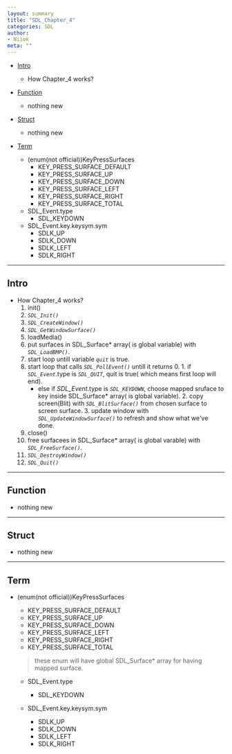 ```yaml
---
layout: summary
title: "SDL_Chapter_4"
categories: SDL
author:
- Niiok
meta: ""
---
```


- [Intro](#intro)
  - How Chapter_4 works?

- [Function](#function)
  - nothing new

- [Struct](#struct)
  - nothing new

- [Term](#term)
  - (enum(not official))KeyPressSurfaces
    - KEY_PRESS_SURFACE_DEFAULT
    - KEY_PRESS_SURFACE_UP
    - KEY_PRESS_SURFACE_DOWN
    - KEY_PRESS_SURFACE_LEFT
    - KEY_PRESS_SURFACE_RIGHT
    - KEY_PRESS_SURFACE_TOTAL 
  - SDL_Event.type
    - SDL_KEYDOWN
  - SDL_Event.key.keysym.sym
    - SDLK_UP
    - SDLK_DOWN
    - SDLK_LEFT
    - SDLK_RIGHT

- - - - - - - - - - - - - - - - - - - - - - - - - - - - - - - - - - - - - - - - - - - - - - - - - - - - - - - - - - - - - - - - - - - - - - - - - - - 

## Intro
    
- How Chapter_4 works?
  1. init()
    1. _`SDL_Init()`_
    2. _`SDL_CreateWindow()`_
    3. _`SDL_GetWindowSurface()`_
  2. loadMedia()
    1. put surfaces in SDL_Surface* array( is global variable) with _`SDL_LoadBMP()`_.
  3. start loop untill variable _`quit`_ is true.
    1. start loop that calls _`SDL_PollEvent()`_ untill it returns 0.
      1. if _`SDL_Event`_.type is _`SDL_QUIT`_, quit is true( which means first loop will end).
        - else if _SDL_Event_.type is _`SDL_KEYDOWN`_, choose mapped sruface to key inside SDL_Surface* array( is global variable).
      2. copy screen(Blit) with _`SDL_BlitSurface()`_ from chosen surface to screen surface.
      3. update window with _`SDL_UpdateWindowSurface()`_ to refresh and show what we've done.
  4. close()
    1. free surfacees in SDL_Surface* array( is global varable) with _`SDL_FreeSurface()`_.
    2. _`SDL_DestroyWindow()`_
    3. _`SDL_Quit()`_
    
- - - - - - - - - - - - - - - - - - - - - - - - - - - - - - - - - - - - - - - - - - - - - - - - - - - - - - - - - - - - - - - - - - - - - - - - - - - 

## Function
    
- nothing new
    
- - - - - - - - - - - - - - - - - - - - - - - - - - - - - - - - - - - - - - - - - - - - - - - - - - - - - - - - - - - - - - - - - - - - - - - - - - - 

## Struct
    
- nothing new
    
- - - - - - - - - - - - - - - - - - - - - - - - - - - - - - - - - - - - - - - - - - - - - - - - - - - - - - - - - - - - - - - - - - - - - - - - - - - 

## Term
    
- (enum(not official))KeyPressSurfaces
  - KEY_PRESS_SURFACE_DEFAULT
  - KEY_PRESS_SURFACE_UP
  - KEY_PRESS_SURFACE_DOWN
  - KEY_PRESS_SURFACE_LEFT
  - KEY_PRESS_SURFACE_RIGHT
  - KEY_PRESS_SURFACE_TOTAL    
  > these enum will have global SDL_Surface* array for having mapped surface.    
    
  - SDL_Event.type
    - SDL_KEYDOWN
    
  - SDL_Event.key.keysym.sym
    - SDLK_UP
    - SDLK_DOWN
    - SDLK_LEFT
    - SDLK_RIGHT
    
